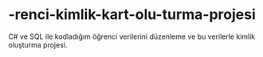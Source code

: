 # -renci-kimlik-kart-olu-turma-projesi
C# ve SQL ile kodladığım öğrenci verilerini düzenleme ve bu verilerle kimlik oluşturma projesi.
